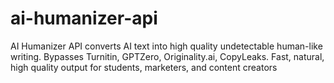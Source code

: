 # ai-humanizer-api
AI Humanizer API converts AI text into high quality undetectable human-like writing. Bypasses Turnitin, GPTZero, Originality.ai, CopyLeaks. Fast, natural, high quality output for students, marketers, and content creators
